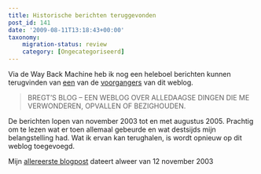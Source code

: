 ```yaml
---
title: Historische berichten teruggevonden
post_id: 141
date: '2009-08-11T13:18:43+00:00'
taxonomy:
    migration-status: review
    category: [Ongecategoriseerd]
---
```

Via de Way Back Machine heb ik nog een heleboel berichten kunnen terugvinden van [een](https://web.archive.org/web/*/http://vanbregt.blogspot.com) van de [voorgangers](https://web.archive.org/web/*/http://blog.vanbregt.net/) van dit weblog.

> BREGT’S BLOG – EEN WEBLOG OVER ALLEDAAGSE DINGEN DIE ME VERWONDEREN, OPVALLEN OF BEZIGHOUDEN.

De berichten lopen van november 2003 tot en met augustus 2005. Prachtig om te lezen wat er toen allemaal gebeurde en wat destsijds mijn belangstelling had. Wat ik ervan kan terughalen, is wordt opnieuw op dit weblog toegevoegd.

Mijn [allereerste blogpost](/2003/11/12/hello-world/) dateert alweer van 12 november 2003